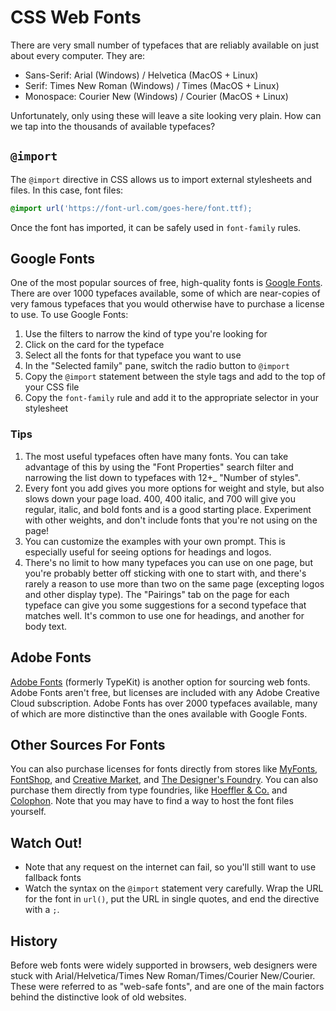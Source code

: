 # CSS Web Fonts

There are very small number of typefaces that are reliably available on just about every computer. They are:

* Sans-Serif: Arial (Windows) / Helvetica (MacOS + Linux)
* Serif: Times New Roman (Windows) / Times (MacOS + Linux)
* Monospace: Courier New (Windows) / Courier (MacOS + Linux)

Unfortunately, only using these will leave a site looking very plain. How can we tap into the thousands of available typefaces?

## `@import`

The `@import` directive in CSS allows us to import external stylesheets and files. In this case, font files:

```css
@import url('https://font-url.com/goes-here/font.ttf);
```

Once the font has imported, it can be safely used in `font-family` rules.

## Google Fonts

One of the most popular sources of free, high-quality fonts is [Google Fonts](https://fonts.google.com). There are over 1000 typefaces available, some of which are near-copies of very famous typefaces that you would otherwise have to purchase a license to use. To use Google Fonts:

1. Use the filters to narrow the kind of type you're looking for
2. Click on the card for the typeface
3. Select all the fonts for that typeface you want to use
4. In the "Selected family" pane, switch the radio button to `@import`
5. Copy the `@import` statement between the style tags and add to the top of your CSS file
6. Copy the `font-family` rule and add it to the appropriate selector in your stylesheet

### Tips

1. The most useful typefaces often have many fonts. You can take advantage of this by using the "Font Properties" search filter and narrowing the list down to typefaces with 12+_ "Number of styles".
2. Every font you add gives you more options for weight and style, but also slows down your page load. 400, 400 italic, and 700 will give you regular, italic, and bold fonts and is a good starting place. Experiment with other weights, and don't include fonts that you're not using on the page!
3. You can customize the examples with your own prompt. This is especially useful for seeing options for headings and logos.
4. There's no limit to how many typefaces you can use on one page, but you're probably better off sticking with one to start with, and there's rarely a reason to use more than two on the same page (excepting logos and other display type). The "Pairings" tab on the page for each typeface can give you some suggestions for a second typeface that matches well. It's common to use one for headings, and another for body text.

## Adobe Fonts

[Adobe Fonts](https://fonts.adobe.com/) (formerly TypeKit) is another option for sourcing web fonts. Adobe Fonts aren't free, but licenses are included with any Adobe Creative Cloud subscription. Adobe Fonts has over 2000 typefaces available, many of which are more distinctive than the ones available with Google Fonts.

## Other Sources For Fonts

You can also purchase licenses for fonts directly from stores like [MyFonts](https://www.myfonts.com/), [FontShop](https://www.fontshop.com/), and [Creative Market](https://creativemarket.com/fonts), and [The Designer's Foundry](https://thedesignersfoundry.com/). You can also purchase them directly from type foundries, like [Hoeffler & Co.](https://www.typography.com/) and [Colophon](https://www.colophon-foundry.org/). Note that you may have to find a way to host the font files yourself.

## Watch Out!

* Note that any request on the internet can fail, so you'll still want to use fallback fonts
* Watch the syntax on the `@import` statement very carefully. Wrap the URL for the font in `url()`, put the URL in single quotes, and end the directive with a `;`.

## History

Before web fonts were widely supported in browsers, web designers were stuck with Arial/Helvetica/Times New Roman/Times/Courier New/Courier. These were referred to as "web-safe fonts", and are one of the main factors behind the distinctive look of old websites.
